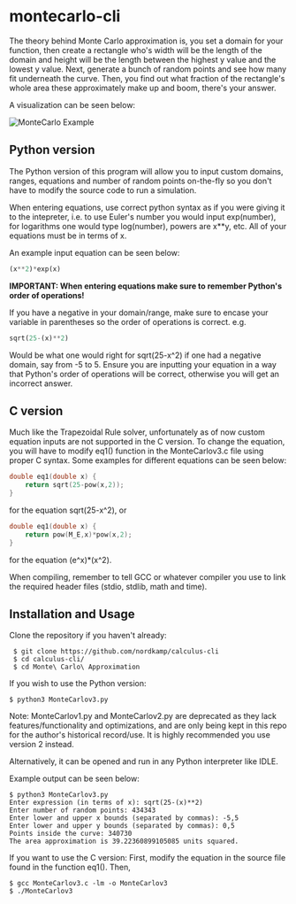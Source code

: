 # montecarlo-cli
The theory behind Monte Carlo approximation is, you set a domain for your function, then create a rectangle who's width will be the length of the domain
and height will be the length between the highest y value and the lowest y value. Next, generate a bunch of random points and see how many
fit underneath the curve. Then, you find out what fraction of the rectangle's whole area these approximately make up and boom, there's your answer.

A visualization can be seen below:

![MonteCarlo Example](http://barnesanalytics.com/wp-content/uploads/2017/08/figure9_3.png)

## Python version
The Python version of this program will allow you 
to input custom domains, ranges, equations and number of random points on-the-fly so you don't have to modify the source code to run a simulation.

When entering equations, use correct python syntax as if you were giving it to the intepreter, i.e. to use Euler's number you would input exp(number), for logarithms one would type log(number), powers are x\*\*y, etc.
All of your equations must be in terms of x.

An example input equation can be seen below:
```python
(x**2)*exp(x)
```

**IMPORTANT: When entering equations make sure to remember Python's order of operations!**


If you have a negative in your domain/range, make sure to encase your variable in parentheses so the order of operations is correct.
e.g.
```python
sqrt(25-(x)**2)
```
Would be what one would right for sqrt(25-x^2) if one had a negative domain, say from -5 to 5. Ensure you are inputting your equation in a way that 
Python's order of operations will be correct, otherwise you will get an incorrect answer.
## C version
Much like the Trapezoidal Rule solver, unfortunately as of now custom equation inputs are not supported in the C version. To change the equation, you will have to modify eq1() function in the MonteCarlov3.c file using proper C syntax. Some examples for different equations can be seen below:
```C
double eq1(double x) {
    return sqrt(25-pow(x,2));
}
```
for the equation sqrt(25-x^2), or
```C
double eq1(double x) {
    return pow(M_E,x)*pow(x,2);
}
```
for the equation (e^x)\*(x^2).

When compiling, remember to tell GCC or whatever compiler you use to link the required header files (stdio, stdlib, math and time).
## Installation and Usage
Clone the repository if you haven't already:
```
 $ git clone https://github.com/nordkamp/calculus-cli
 $ cd calculus-cli/
 $ cd Monte\ Carlo\ Approximation
 ```
 If you wish to use the Python version:
 ```
 $ python3 MonteCarlov3.py
```
Note: MonteCarlov1.py and MonteCarlov2.py are deprecated as they lack features/functionality and optimizations, and are only being kept in this repo for the author's historical record/use.
It is highly recommended you use version 2 instead.

Alternatively, it can be opened and run in any Python interpreter like IDLE.

Example output can be seen below:
```
$ python3 MonteCarlov3.py
Enter expression (in terms of x): sqrt(25-(x)**2)
Enter number of random points: 434343
Enter lower and upper x bounds (separated by commas): -5,5
Enter lower and upper y bounds (separated by commas): 0,5
Points inside the curve: 340730 
The area approximation is 39.22360899105085 units squared.
```

If you want to use the C version:
First, modify the equation in the source file found in the function eq1(). Then,
```
$ gcc MonteCarlov3.c -lm -o MonteCarlov3
$ ./MonteCarlov3
```
